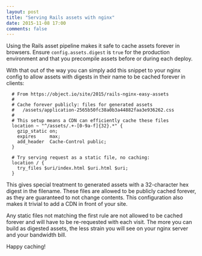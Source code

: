 ```yaml
---
layout: post
title: "Serving Rails assets with nginx"
date: 2015-11-08 17:00
comments: false
---
```


Using the Rails asset pipeline makes it safe to cache assets forever in browsers. Ensure `config.assets.digest` is `true` for the production environment and that you precompile assets before or during each deploy.

With that out of the way you can simply add this snippet to your nginx config to allow assets with digests in their name to be cached forever in clients:

```
  # From https://object.io/site/2015/rails-nginx-easy-assets
  #
  # Cache forever publicly: files for generated assets
  #   /assets/application-2565b50fc38a0b3a44882faa3e936262.css
  #
  # This setup means a CDN can efficiently cache these files
  location ~ "^/assets/.+-[0-9a-f]{32}.*" {
    gzip_static on;
    expires     max;
    add_header  Cache-Control public;
  }

  # Try serving request as a static file, no caching:
  location / {
    try_files $uri/index.html $uri.html $uri;
  }
```

This gives special treatment to generated assets with a 32-character hex digest in the filename. These files are allowed to be publicly cached forever, as they are guaranteed to not change contents. This configuration also makes it trivial to add a CDN in front of your site.

Any static files not matching the first rule are not allowed to be cached forever and will have to be re-requested with each visit. The more you can build as digested assets, the less strain you will see on your nginx server and your bandwidth bill.

Happy caching!
